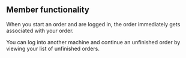 ## Member functionality
When you start an order and are logged in, the order immediately gets associated with your order.

You can log into another machine and continue an unfinished order by viewing your list of unfinished orders.
